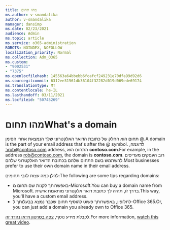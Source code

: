 ```yaml
---
title: מהו תחום
ms.author: v-smandalika
author: v-smandalika
manager: dansimp
ms.date: 02/23/2021
audience: Admin
ms.topic: article
ms.service: o365-administration
ROBOTS: NOINDEX, NOFOLLOW
localization_priority: Normal
ms.collection: Adm_O365
ms.custom:
- "9002531"
- "7375"
ms.openlocfilehash: 145563a64bbebb6fcafcf249231e70dfa99d92d6
ms.sourcegitcommit: 6312ee31561db36104f32282d019d069ede69174
ms.translationtype: MT
ms.contentlocale: he-IL
ms.lasthandoff: 03/11/2021
ms.locfileid: "50745269"
---
```

# <a name="whats-a-domain"></a><span data-ttu-id="424b0-102">מהו תחום</span><span class="sxs-lookup"><span data-stu-id="424b0-102">What's a domain</span></span>

<span data-ttu-id="424b0-103">תחום הוא החלק של כתובת הדואר האלקטרוני שלך הנמצאת אחרי הסימן @.</span><span class="sxs-lookup"><span data-stu-id="424b0-103">A domain is the part of your email address that's after the @ symbol.</span></span> <span data-ttu-id="424b0-104">לדוגמה, בrob@contoso.com address, התחום הוא **contoso.com**.</span><span class="sxs-lookup"><span data-stu-id="424b0-104">For example, in the address rob@contoso.com, the domain is **contoso.com**.</span></span> <span data-ttu-id="424b0-105">רוב העסקים מעדיפים להשתמש בשם התחום שלהם בכתובת הדואר האלקטרוני שלהם.</span><span class="sxs-lookup"><span data-stu-id="424b0-105">Most businesses prefer to use their own domain name in their email address.</span></span>

<span data-ttu-id="424b0-106">להלן כמה עצות לגבי תחומים:</span><span class="sxs-lookup"><span data-stu-id="424b0-106">The following are some tips regarding domains:</span></span>

- <span data-ttu-id="424b0-107">באפשרותך לקנות שם תחום מ-Microsoft.</span><span class="sxs-lookup"><span data-stu-id="424b0-107">You can buy a domain name from Microsoft.</span></span> <span data-ttu-id="424b0-108">בדרך זו, תהיה לך כתובת דואר אלקטרוני מותאמת אישית.</span><span class="sxs-lookup"><span data-stu-id="424b0-108">This way, you'll have a custom email address.</span></span>
- <span data-ttu-id="424b0-109">לחלופין, באפשרותך פשוט להוסיף תחום שכבר נמצא בבעלותך ל-Office 365.</span><span class="sxs-lookup"><span data-stu-id="424b0-109">Or, you can just add a domain you already own to Office 365.</span></span>

<span data-ttu-id="424b0-110">לקבלת מידע נוסף, [צפה בסרטון וידאו נהדר זה](https://www.youtube.com/watch).</span><span class="sxs-lookup"><span data-stu-id="424b0-110">For more information, [watch this great video](https://www.youtube.com/watch).</span></span>